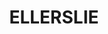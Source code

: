 ---
lastmod: '2025-04-06T06:05:20+00:00'
latitude: -35.227753
layout: suburb
longitude: 147.923797
postcode: '2729'
state: NSW
title: ELLERSLIE
url: /nsw/ellerslie/
---
